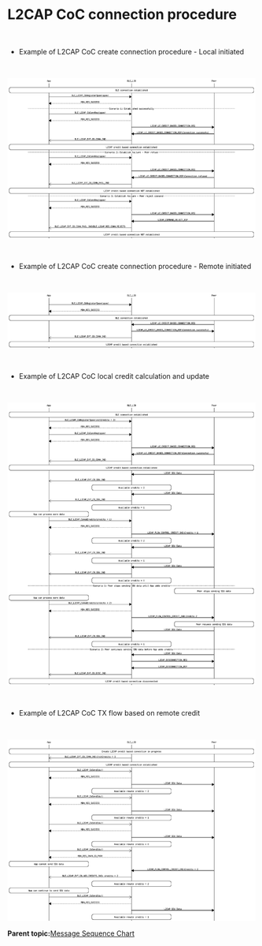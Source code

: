 # L2CAP CoC connection procedure

<br />

-   Example of L2CAP CoC create connection procedure - Local initiated

<br />

![](GUID-875E8124-8C3B-4051-AD30-7BC962C61BFA-low.png)

<br />

-   Example of L2CAP CoC create connection procedure - Remote initiated

<br />

![](GUID-D7A33322-CCC2-4A5B-8681-AE288C4FCFEC-low.png)

<br />

-   Example of L2CAP CoC local credit calculation and update

<br />

![](GUID-909D175C-E37D-4549-AB50-B6257FE7D21B-low.png)

<br />

-   Example of L2CAP CoC TX flow based on remote credit

<br />

![](GUID-54D3B19A-7043-4E72-8C8B-0A4A1DDDA037-low.png)

**Parent topic:**[Message Sequence Chart](GUID-E43CD7B5-B5AE-4019-A8AB-501B2100EB2E.md)


